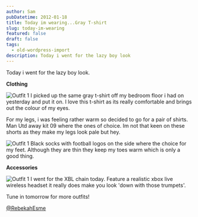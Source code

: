 ```yaml
---
author: Sam
pubDatetime: 2012-01-18
title: Today im wearing...Gray T-shirt
slug: today-im-wearing
featured: false
draft: false
tags:
  - old-wordpress-import
description: Today i went for the lazy boy look
---
```


Today i went for the lazy boy look. 

**Clothing**

![Outfit 1](http://cl.ly/3v0v2b233y3S1c2d3k3d/Image%202012-01-18%20at%209.12.40%20PM.png)
I picked up the same gray t-shirt off my bedroom floor i had on yesterday and put it on. I love this t-shirt as its really comfortable and brings out the colour of my eyes. 

For my legs, i was feeling rather warm so decided to go for a pair of shirts. Man Utd away kit 09 where the ones of choice. Im not that keen on these shorts as they make my legs look pale but hey. 

![Outfit 1](http://cl.ly/1I3J1424292B2G2J3L1Z/Image%202012-01-18%20at%209.14.17%20PM.png)
Black socks with football logos on the side where the choice for my feet. Although they are thin they keep my toes warm which is only a good thing.

**Accessories**

![Outfit 1](http://cl.ly/1I0A1y1o2Q113d3P1A0s/Image%202012-01-18%20at%209.15.12%20PM.png)
I went for the XBL chain today. Feature a realistic xbox live wireless headset it really does make you look 'down with those trumpets'. 

Tune in tomorrow for more outfits!

[@RebekahEsme](http://rebekahesme.com/?p=305)